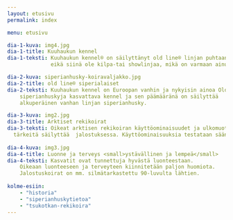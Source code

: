 ```yaml
---
layout: etusivu
permalink: index

menu: etusivu

dia-1-kuva: img4.jpg
dia-1-title: Kuuhaukun kennel
dia-1-teksti: Kuuhaukun kennel® on säilyttänyt old line® linjan puhtaana 40 vuotta
              eikä siinä ole kilpa-tai showlinjaa, mikä on varmaan ainutlaatuista minkään rodun  historiassa.

dia-2-kuva: siperianhusky-koiravaljakko.jpg
dia-2-title: old line® siperialaiset
dia-2-teksti: Kuuhaukun kennel on Euroopan vanhin ja nykyisin ainoa Old line®
    siperianhuskyja kasvattava kennel ja sen päämääränä on säilyttää 
    alkuperäinen vanhan linjan siperianhusky.

dia-3-kuva: img2.jpg
dia-3-title: Arktiset rekikoirat
dia-3-teksti: Oikeat arktisen rekikoiran käyttöominaisuudet ja ulkomuoto ovat 
  tärkeitä säilyttää  jalostuksessa. Käyttöominaisuuksia testataan säännöllisellä harjoittelulla.
  
dia-4-kuva: img3.jpg
dia-4-title: Luonne ja terveys <small>ystävällinen ja lempeä</small>
dia-4-teksti: Kasvatit ovat tunnettuja hyvästä luonteestaan. 
    Oikeaan luonteeseen ja terveyteen kiinnitetään paljon huomiota. 
    Jalostuskoirat on mm. silmätarkastettu 90-luvulta lähtien.
    
kolme-esiin:
    - "historia"
    - "siperianhuskytietoa"
    - "tsukotkan-rekikoira"
---
```


